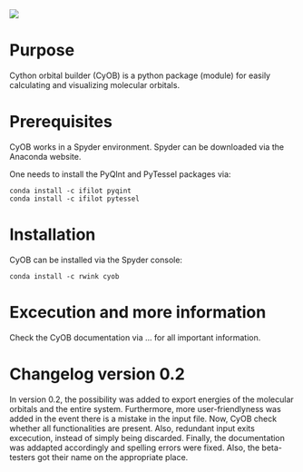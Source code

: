 <img src="https://badgen.imc-tue.nl/badge/CyOB/v.0.2?icon=gitlab" />

# Purpose
Cython orbital builder (CyOB) is a python package (module) for easily calculating and visualizing molecular orbitals.

# Prerequisites
CyOB works in a Spyder environment. Spyder can be downloaded via the Anaconda website.

One needs to install the PyQInt and PyTessel packages via:

```
conda install -c ifilot pyqint
conda install -c ifilot pytessel
```

# Installation
CyOB can be installed via the Spyder console:

```
conda install -c rwink cyob
```

# Excecution and more information
Check the CyOB documentation via ... for all important information.

# Changelog version 0.2
In version 0.2, the possibility was added to export energies of the molecular orbitals and the entire system.
Furthermore, more user-friendlyness was added in the event there is a mistake in the input file. Now, CyOB check whether all functionalities are present. Also, redundant input exits excecution, instead of simply being discarded.
Finally, the documentation was addapted accordingly and spelling errors were fixed. Also, the beta-testers got their name on the appropriate place.